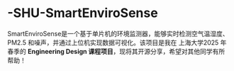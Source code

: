# -SHU-SmartEnviroSense
 SmartEnviroSense是一个基于单片机的环境监测器，能够实时检测空气温湿度、PM2.5 和噪声，并通过上位机实现数据可视化。该项目是我在 上海大学2025 年春季的 **Engineering Design 课程项目**，现将其开源分享，希望对其他同学有所帮助！
